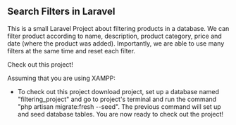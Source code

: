 ## Search Filters in Laravel

This is a small Laravel Project about filtering products in a database. We can filter product according to name, description, product category, price and date (where the product was added). Importantly, we are able to use many filters at the same time and reset each filter.

Check out this project!

Assuming that you are using XAMPP:
- To check out this project download project, set up a database named "filtering_project" and go to project's terminal and run the command "php artisan migrate:fresh --seed". The previous command will set up and seed database tables. You are now ready to check out the project!
